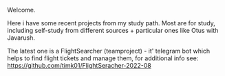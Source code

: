 Welcome.

Here i have some recent projects from my study path. Most are for study, including self-study from different sources + particular ones like Otus with Javarush. 

The latest one is a FlightSearcher (teamproject) - it' telegram bot which helps to find flight tickets and manage them, for additional info see:
https://github.com/timk01/FlightSeracher-2022-08
